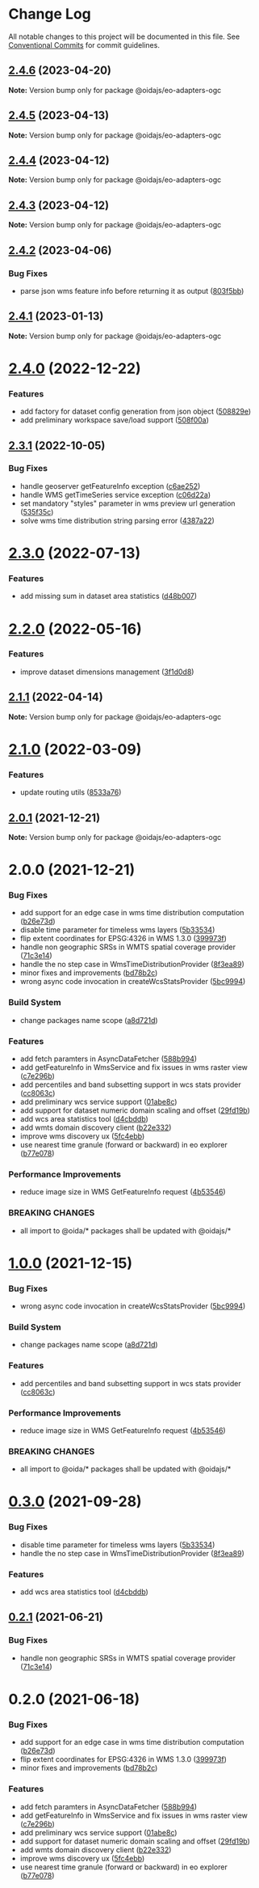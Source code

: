 # Change Log

All notable changes to this project will be documented in this file.
See [Conventional Commits](https://conventionalcommits.org) for commit guidelines.

## [2.4.6](https://gitlab.dev.eoss-cloud.it/frontend/oida/compare/@oidajs/eo-adapters-ogc@2.4.5...@oidajs/eo-adapters-ogc@2.4.6) (2023-04-20)

**Note:** Version bump only for package @oidajs/eo-adapters-ogc

## [2.4.5](https://gitlab.dev.eoss-cloud.it/frontend/oida/compare/@oidajs/eo-adapters-ogc@2.4.4...@oidajs/eo-adapters-ogc@2.4.5) (2023-04-13)

**Note:** Version bump only for package @oidajs/eo-adapters-ogc

## [2.4.4](https://gitlab.dev.eoss-cloud.it/frontend/oida/compare/@oidajs/eo-adapters-ogc@2.4.3...@oidajs/eo-adapters-ogc@2.4.4) (2023-04-12)

**Note:** Version bump only for package @oidajs/eo-adapters-ogc

## [2.4.3](https://gitlab.dev.eoss-cloud.it/frontend/oida/compare/@oidajs/eo-adapters-ogc@2.4.2...@oidajs/eo-adapters-ogc@2.4.3) (2023-04-12)

**Note:** Version bump only for package @oidajs/eo-adapters-ogc

## [2.4.2](https://gitlab.dev.eoss-cloud.it/frontend/oida/compare/@oidajs/eo-adapters-ogc@2.4.1...@oidajs/eo-adapters-ogc@2.4.2) (2023-04-06)

### Bug Fixes

- parse json wms feature info before returning it as output ([803f5bb](https://gitlab.dev.eoss-cloud.it/frontend/oida/commit/803f5bbf38935631c99ca3a45e96b7affae184d3))

## [2.4.1](https://gitlab.dev.eoss-cloud.it/frontend/oida/compare/@oidajs/eo-adapters-ogc@2.4.0...@oidajs/eo-adapters-ogc@2.4.1) (2023-01-13)

**Note:** Version bump only for package @oidajs/eo-adapters-ogc

# [2.4.0](https://gitlab.dev.eoss-cloud.it/frontend/oida/compare/@oidajs/eo-adapters-ogc@2.3.1...@oidajs/eo-adapters-ogc@2.4.0) (2022-12-22)

### Features

- add factory for dataset config generation from json object ([508829e](https://gitlab.dev.eoss-cloud.it/frontend/oida/commit/508829e70a216c6772197f642117bb3f1947e3ea))
- add preliminary workspace save/load support ([508f00a](https://gitlab.dev.eoss-cloud.it/frontend/oida/commit/508f00a7b360c0e4283a5d472750c8ee54fd1a58))

## [2.3.1](https://gitlab.dev.eoss-cloud.it/frontend/oida/compare/@oidajs/eo-adapters-ogc@2.3.0...@oidajs/eo-adapters-ogc@2.3.1) (2022-10-05)

### Bug Fixes

- handle geoserver getFeatureInfo exception ([c6ae252](https://gitlab.dev.eoss-cloud.it/frontend/oida/commit/c6ae252e824f92c81c0fa6c0510226bedf66650f))
- handle WMS getTimeSeries service exception ([c06d22a](https://gitlab.dev.eoss-cloud.it/frontend/oida/commit/c06d22a75b153c96368d30f006d8abf2d0fa1efd))
- set mandatory "styles" parameter in wms preview url generation ([535f35c](https://gitlab.dev.eoss-cloud.it/frontend/oida/commit/535f35c1ff9391b641968acc11a62beb715f6d2b))
- solve wms time distribution string parsing error ([4387a22](https://gitlab.dev.eoss-cloud.it/frontend/oida/commit/4387a229143c1c50d34d2787105b687f108680bb))

# [2.3.0](https://gitlab.dev.eoss-cloud.it/frontend/oida/compare/@oidajs/eo-adapters-ogc@2.2.0...@oidajs/eo-adapters-ogc@2.3.0) (2022-07-13)

### Features

- add missing sum in dataset area statistics ([d48b007](https://gitlab.dev.eoss-cloud.it/frontend/oida/commit/d48b007c22eedfaf7e942e7f48b8cdc095176666))

# [2.2.0](https://gitlab.dev.eoss-cloud.it/frontend/oida/compare/@oidajs/eo-adapters-ogc@2.1.1...@oidajs/eo-adapters-ogc@2.2.0) (2022-05-16)

### Features

- improve dataset dimensions management ([3f1d0d8](https://gitlab.dev.eoss-cloud.it/frontend/oida/commit/3f1d0d8c1539166694976ea8ba893d826c8ea652))

## [2.1.1](https://gitlab.dev.eoss-cloud.it/frontend/oida/compare/@oidajs/eo-adapters-ogc@2.1.0...@oidajs/eo-adapters-ogc@2.1.1) (2022-04-14)

**Note:** Version bump only for package @oidajs/eo-adapters-ogc

# [2.1.0](https://gitlab.dev.eoss-cloud.it/frontend/oida/compare/@oidajs/eo-adapters-ogc@2.0.1...@oidajs/eo-adapters-ogc@2.1.0) (2022-03-09)

### Features

- update routing utils ([8533a76](https://gitlab.dev.eoss-cloud.it/frontend/oida/commit/8533a76b4220417d811b4114ff770223d26906d8))

## [2.0.1](https://gitlab.dev.eoss-cloud.it/frontend/oida/compare/@oidajs/eo-adapters-ogc@2.0.0...@oidajs/eo-adapters-ogc@2.0.1) (2021-12-21)

**Note:** Version bump only for package @oidajs/eo-adapters-ogc

# 2.0.0 (2021-12-21)

### Bug Fixes

- add support for an edge case in wms time distribution computation ([b26e73d](https://gitlab.dev.eoss-cloud.it/frontend/oida/commit/b26e73de036c3424af2dd194f6f0263696d3ba72))
- disable time parameter for timeless wms layers ([5b33534](https://gitlab.dev.eoss-cloud.it/frontend/oida/commit/5b3353400b116f4b3edd71767e10866941b679e5))
- flip extent coordinates for EPSG:4326 in WMS 1.3.0 ([399973f](https://gitlab.dev.eoss-cloud.it/frontend/oida/commit/399973f5c21b00fe48ad761d7d12754df04b0845))
- handle non geographic SRSs in WMTS spatial coverage provider ([71c3e14](https://gitlab.dev.eoss-cloud.it/frontend/oida/commit/71c3e140f2f151c74c023daa0920e54abec81279))
- handle the no step case in WmsTimeDistributionProvider ([8f3ea89](https://gitlab.dev.eoss-cloud.it/frontend/oida/commit/8f3ea89613924dbd10f00bb2bd0f320a27de7926))
- minor fixes and improvements ([bd78b2c](https://gitlab.dev.eoss-cloud.it/frontend/oida/commit/bd78b2c1b783283753e957d5abcfe722bb2916fd))
- wrong async code invocation in createWcsStatsProvider ([5bc9994](https://gitlab.dev.eoss-cloud.it/frontend/oida/commit/5bc9994f81ae82e5c559682c4a958b7870651e7b))

### Build System

- change packages name scope ([a8d721d](https://gitlab.dev.eoss-cloud.it/frontend/oida/commit/a8d721db395a8a9f9c52808c5318c392096cc2a3))

### Features

- add fetch paramters in AsyncDataFetcher ([588b994](https://gitlab.dev.eoss-cloud.it/frontend/oida/commit/588b9940e2fa071125654288868bd5d5092f49d8))
- add getFeatureInfo in WmsService and fix issues in wms raster view ([c7e296b](https://gitlab.dev.eoss-cloud.it/frontend/oida/commit/c7e296b730b22f54a6abb97859cfc51d89657b2f))
- add percentiles and band subsetting support in wcs stats provider ([cc8063c](https://gitlab.dev.eoss-cloud.it/frontend/oida/commit/cc8063cdc300a7d30511029e5f9da07cbf00b52a))
- add preliminary wcs service support ([01abe8c](https://gitlab.dev.eoss-cloud.it/frontend/oida/commit/01abe8c0482dbff1e3ae8d95531f05eb885db52a))
- add support for dataset numeric domain scaling and offset ([29fd19b](https://gitlab.dev.eoss-cloud.it/frontend/oida/commit/29fd19b19b3b678f5eb81a7457afba3b886bec47))
- add wcs area statistics tool ([d4cbddb](https://gitlab.dev.eoss-cloud.it/frontend/oida/commit/d4cbddb66d6e80e1cc12ab8f752c9aae69fef414))
- add wmts domain discovery client ([b22e332](https://gitlab.dev.eoss-cloud.it/frontend/oida/commit/b22e332707d9b9e4b0713fdf4bd55f0e091b3755))
- improve wms discovery ux ([5fc4ebb](https://gitlab.dev.eoss-cloud.it/frontend/oida/commit/5fc4ebb2669ba6c0d84f61d01ecfe507db8193ff))
- use nearest time granule (forward or backward) in eo explorer ([b77e078](https://gitlab.dev.eoss-cloud.it/frontend/oida/commit/b77e07877c717c8a03f27b9154ae4741d134f7f0))

### Performance Improvements

- reduce image size in WMS GetFeatureInfo request ([4b53546](https://gitlab.dev.eoss-cloud.it/frontend/oida/commit/4b53546db11c71351b326a5e19742c53e8afe761))

### BREAKING CHANGES

- all import to @oida/\* packages shall be updated with @oidajs/\*

# [1.0.0](https://gitlab.dev.eoss-cloud.it/frontend/oida/compare/@oida/eo-adapters-ogc@0.3.0...@oidajs/eo-adapters-ogc@1.0.0) (2021-12-15)

### Bug Fixes

- wrong async code invocation in createWcsStatsProvider ([5bc9994](https://gitlab.dev.eoss-cloud.it/frontend/oida/commit/5bc9994f81ae82e5c559682c4a958b7870651e7b))

### Build System

- change packages name scope ([a8d721d](https://gitlab.dev.eoss-cloud.it/frontend/oida/commit/a8d721db395a8a9f9c52808c5318c392096cc2a3))

### Features

- add percentiles and band subsetting support in wcs stats provider ([cc8063c](https://gitlab.dev.eoss-cloud.it/frontend/oida/commit/cc8063cdc300a7d30511029e5f9da07cbf00b52a))

### Performance Improvements

- reduce image size in WMS GetFeatureInfo request ([4b53546](https://gitlab.dev.eoss-cloud.it/frontend/oida/commit/4b53546db11c71351b326a5e19742c53e8afe761))

### BREAKING CHANGES

- all import to @oida/\* packages shall be updated with @oidajs/\*

# [0.3.0](https://gitlab.dev.eoss-cloud.it/frontend/oida/compare/@oida/eo-adapters-ogc@0.2.1...@oida/eo-adapters-ogc@0.3.0) (2021-09-28)

### Bug Fixes

- disable time parameter for timeless wms layers ([5b33534](https://gitlab.dev.eoss-cloud.it/frontend/oida/commit/5b3353400b116f4b3edd71767e10866941b679e5))
- handle the no step case in WmsTimeDistributionProvider ([8f3ea89](https://gitlab.dev.eoss-cloud.it/frontend/oida/commit/8f3ea89613924dbd10f00bb2bd0f320a27de7926))

### Features

- add wcs area statistics tool ([d4cbddb](https://gitlab.dev.eoss-cloud.it/frontend/oida/commit/d4cbddb66d6e80e1cc12ab8f752c9aae69fef414))

## [0.2.1](https://gitlab.dev.eoss-cloud.it/frontend/oida/compare/@oida/eo-adapters-ogc@0.2.0...@oida/eo-adapters-ogc@0.2.1) (2021-06-21)

### Bug Fixes

- handle non geographic SRSs in WMTS spatial coverage provider ([71c3e14](https://gitlab.dev.eoss-cloud.it/frontend/oida/commit/71c3e140f2f151c74c023daa0920e54abec81279))

# 0.2.0 (2021-06-18)

### Bug Fixes

- add support for an edge case in wms time distribution computation ([b26e73d](https://gitlab.dev.eoss-cloud.it/frontend/oida/commit/b26e73de036c3424af2dd194f6f0263696d3ba72))
- flip extent coordinates for EPSG:4326 in WMS 1.3.0 ([399973f](https://gitlab.dev.eoss-cloud.it/frontend/oida/commit/399973f5c21b00fe48ad761d7d12754df04b0845))
- minor fixes and improvements ([bd78b2c](https://gitlab.dev.eoss-cloud.it/frontend/oida/commit/bd78b2c1b783283753e957d5abcfe722bb2916fd))

### Features

- add fetch paramters in AsyncDataFetcher ([588b994](https://gitlab.dev.eoss-cloud.it/frontend/oida/commit/588b9940e2fa071125654288868bd5d5092f49d8))
- add getFeatureInfo in WmsService and fix issues in wms raster view ([c7e296b](https://gitlab.dev.eoss-cloud.it/frontend/oida/commit/c7e296b730b22f54a6abb97859cfc51d89657b2f))
- add preliminary wcs service support ([01abe8c](https://gitlab.dev.eoss-cloud.it/frontend/oida/commit/01abe8c0482dbff1e3ae8d95531f05eb885db52a))
- add support for dataset numeric domain scaling and offset ([29fd19b](https://gitlab.dev.eoss-cloud.it/frontend/oida/commit/29fd19b19b3b678f5eb81a7457afba3b886bec47))
- add wmts domain discovery client ([b22e332](https://gitlab.dev.eoss-cloud.it/frontend/oida/commit/b22e332707d9b9e4b0713fdf4bd55f0e091b3755))
- improve wms discovery ux ([5fc4ebb](https://gitlab.dev.eoss-cloud.it/frontend/oida/commit/5fc4ebb2669ba6c0d84f61d01ecfe507db8193ff))
- use nearest time granule (forward or backward) in eo explorer ([b77e078](https://gitlab.dev.eoss-cloud.it/frontend/oida/commit/b77e07877c717c8a03f27b9154ae4741d134f7f0))
